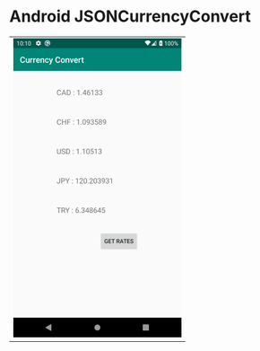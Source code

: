 # Android JSONCurrencyConvert

<table>
  <tr>
    <td>
<img src= "https://github.com/mertkolgu/Android-JSONCurrencyConvert/blob/master/app/src/main/res/drawable/ss.png" width = 300>
    </td>
   </tr>
</table>
